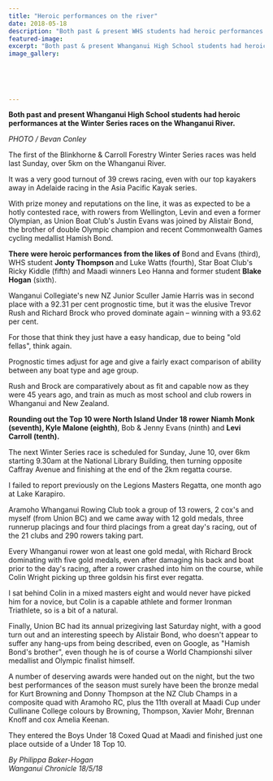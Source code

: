 ```yaml
---
title: "Heroic performances on the river"
date: 2018-05-18
description: "Both past & present WHS students had heroic performances at the Winter Series races on the Whanganui River..."
featured-image: 
excerpt: "Both past & present Whanganui High School students had heroic performances at the Winter Series races on the Whanganui River."
image_gallery:
	
	
	
	
	
---
```


<p class="element element-paragraph"><strong>Both&nbsp;past and present Whanganui High School students had heroic performances at the Winter Series races on the Whanganui River.</strong></p>
<p class="element element-paragraph"><em>PHOTO / Bevan Conley</em></p>
<p class="element element-paragraph">The first of the Blinkhorne &amp; Carroll Forestry Winter Series races was held last Sunday, over 5km on the Whanganui River.</p>
<p class="element element-paragraph">It was a very good turnout of 39 crews racing, even with our top kayakers away in Adelaide racing in the Asia Pacific Kayak series.</p>
<p class="element element-paragraph">With prize money and reputations on the line, it was as expected to be a hotly contested race, with rowers from Wellington, Levin and even a former Olympian, as Union Boat Club's Justin Evans was joined by Alistair Bond, the brother of double Olympic champion and recent Commonwealth Games cycling medallist Hamish Bond.</p>
<p class="element element-paragraph"><strong>There were heroic performances from the likes of</strong> Bond and Evans (third), WHS student&nbsp;<strong>Jonty Thompson </strong>and Luke Watts (fourth), Star Boat Club's Ricky Kiddle (fifth) and Maadi winners Leo Hanna and former student&nbsp;<strong>Blake Hogan</strong> (sixth).</p>
<p class="element element-paragraph">Wanganui Collegiate's new NZ Junior Sculler Jamie Harris was in second place with a 92.31 per cent prognostic time, but it was the elusive Trevor Rush and Richard Brock who proved dominate again &ndash; winning with a 93.62 per cent.</p>
<p class="element element-paragraph">For those that think they just have a easy handicap, due to being "old fellas", think again.</p>
<p class="element element-paragraph">Prognostic times adjust for age and give a fairly exact comparison of ability between any boat type and age group.</p>
<p class="element element-paragraph">Rush and Brock are comparatively about as fit and capable now as they were 45 years ago, and train as much as most school and club rowers in Whanganui and New Zealand.</p>
<p class="element element-paragraph"><strong>Rounding out the Top 10 were North Island Under 18 rower</strong> <strong>Niamh Monk (seventh), Kyle Malone (eighth)</strong>, Bob &amp; Jenny Evans (ninth) and <strong>Levi Carroll (tenth).</strong></p>
<p class="element element-paragraph">The next Winter Series race is scheduled for Sunday, June 10, over 6km starting 9.30am at the National Library Building, then turning opposite Caffray Avenue and finishing at the end of the 2km regatta course.</p>
<p class="element element-paragraph">I failed to report previously on the Legions Masters Regatta, one month ago at Lake Karapiro.</p>
<p class="element element-paragraph">Aramoho Whanganui Rowing Club took a group of 13 rowers, 2 cox's and myself (from Union BC) and we came away with 12 gold medals, three runnerup placings and four third placings from a great day's racing, out of the 21 clubs and 290 rowers taking part.</p>
<p class="element element-paragraph">Every Whanganui rower won at least one gold medal, with Richard Brock dominating with five gold medals, even after damaging his back and boat prior to the day's racing, after a rower crashed into him on the course, while Colin Wright picking up three goldsin his first ever regatta.</p>
<p class="element element-paragraph">I sat behind Colin in a mixed masters eight and would never have picked him for a novice, but Colin is a capable athlete and former Ironman Triathlete, so is a bit of a natural.</p>
<p class="element element-paragraph">Finally, Union BC had its annual prizegiving last Saturday night, with a good turn out and an interesting speech by Alistair Bond, who doesn't appear to suffer any hang-ups from being described, even on Google, as "Hamish Bond's brother", even though he is of course a World Championshi silver medallist and Olympic finalist himself.</p>
<p class="element element-paragraph">A number of deserving awards were handed out on the night, but the two best performances of the season must surely have been the bronze medal for Kurt Browning and Donny Thompson at the NZ Club Champs in a composite quad with Aramoho RC, plus the 11th overall at Maadi Cup under Cullinane College colours by Browning, Thompson, Xavier Mohr, Brennan Knoff and cox Amelia Keenan.</p>
<p class="element element-paragraph">They entered the Boys Under 18 Coxed Quad at Maadi and finished just one place outside of a Under 18 Top 10.</p>
<p class="element element-paragraph"><span><em>By Philippa Baker-Hogan</em><br /><em>Wanganui Chronicle 18/5/18</em><br /></span></p>

